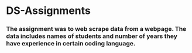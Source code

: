 # DS-Assignments
### The assignment was to web scrape data from a webpage. The data includes names of students and number of years they have experience in certain coding language. 
